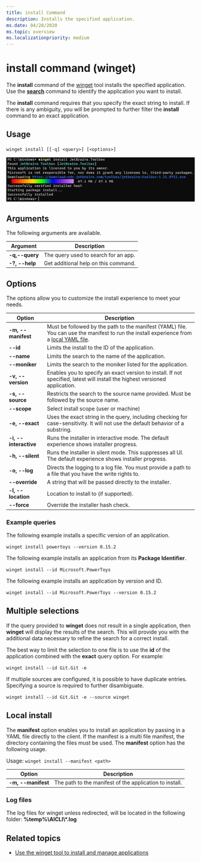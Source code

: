 ```yaml
---
title: install Command
description: Installs the specified application.
ms.date: 04/28/2020
ms.topic: overview
ms.localizationpriority: medium
---
```


# install command (winget)

The **install** command of the [winget](index.md) tool installs the specified application. Use the [**search**](search.md) command to identify the application you want to install.  

The **install** command requires that you specify the exact string to install. If there is any ambiguity, you will be prompted to further filter the **install** command to  an exact application.

## Usage

`winget install [[-q] <query>] [<options>]`

![search command](images/install.png)

## Arguments

The following arguments are available.

| Argument | Description |
|-------------|-------------|  
| **-q,--query** | The query used to search for an app. |
| **-?, --help** | Get additional help on this command. |

## Options

The options allow you to customize the install experience to meet your needs.

| Option | Description |
|-------------|-------------|  
| **-m, --manifest** | Must be followed by the path to the manifest (YAML) file. You can use the manifest to run the install experience from a [local YAML file](#local-install). |
| **--id** | Limits the install to the ID of the application. |  
| **--name** | Limits the search to the name of the application. |  
| **--moniker** | Limits the search to the moniker listed for the application. |  
| **-v, --version** | Enables you to specify an exact version to install. If not specified, latest will install the highest versioned application. |  
| **-s, --source** | Restricts the search to the source name provided. Must be followed by the source name. |
| **--scope** | Select install scope (user or machine) |
| **-e, --exact** | Uses the exact string in the query, including checking for case-sensitivity. It will not use the default behavior of a substring. |  
| **-i, --interactive** | Runs the installer in interactive mode. The default experience shows installer progress. |  
| **-h, --silent** | Runs the installer in silent mode. This suppresses all UI. The default experience shows installer progress. |  
| **-o, --log** | Directs the logging to a log file. You must provide a path to a file that you have the write rights to. |
| **--override** | A string that will be passed directly to the installer. |
| **-l, --location** | Location to install to (if supported). |
| **--force** | Override the installer hash check. |

### Example queries

The following example installs a specific version of an application.

```CMD
winget install powertoys --version 0.15.2
```

The following example installs an application from its **Package Identifier**.

```CMD
winget install --id Microsoft.PowerToys
```

The following example installs an application by version and ID.

```CMD
winget install --id Microsoft.PowerToys --version 0.15.2
```

## Multiple selections

If the query provided to **winget** does not result in a single application, then **winget** will display the results of the search. This will provide you with the additional data necessary to refine the search for a correct install.

The best way to limit the selection to one file is to use the **id** of the application combined with the **exact** query option.  For example:

```CMD
winget install --id Git.Git -e 
```

If multiple sources are configured, it is possible to have duplicate entries. Specifying a source is required to further disambiguate.

```CMD
winget install --id Git.Git -e --source winget
```

## Local install

The **manifest** option enables you to install an application by passing in a YAML file directly to the client. If the manifest is a multi file manifest, the directory containing the files must be used. The **manifest** option has the following usage.

Usage: `winget install --manifest <path>`

| Option  | Description |
|---------|-------------|  
| **-m, --manifest** | The path to the manifest of the application to install. |

### Log files

The log files for winget unless redirected, will be located in the following folder:  **\%temp%\\AICLI\\*.log**

## Related topics

* [Use the winget tool to install and manage applications](index.md)
